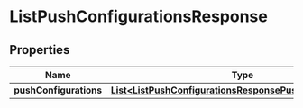 

# ListPushConfigurationsResponse


## Properties

Name | Type | Description | Notes
------------ | ------------- | ------------- | -------------
**pushConfigurations** | [**List&lt;ListPushConfigurationsResponsePushConfigurations&gt;**](ListPushConfigurationsResponsePushConfigurations.md) |  |  [optional]



